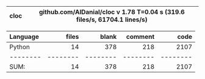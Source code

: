 cloc|github.com/AlDanial/cloc v 1.78  T=0.04 s (319.6 files/s, 61704.1 lines/s)
--- | ---

Language|files|blank|comment|code
:-------|-------:|-------:|-------:|-------:
Python|14|378|218|2107
--------|--------|--------|--------|--------
SUM:|14|378|218|2107
